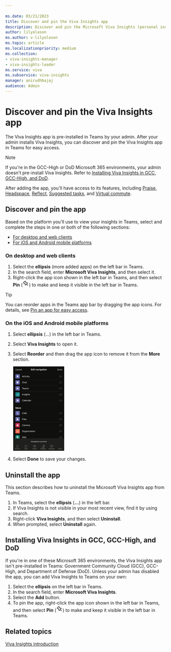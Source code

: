 ```yaml
---

ms.date: 03/21/2023
title: Discover and pin the Viva Insights app
description: Discover and pin the Microsoft Viva Insights (personal insights) app 
author: lilyolason
ms.author: v-lilyolason
ms.topic: article
ms.localizationpriority: medium 
ms.collection: 
- viva-insights-manager
- viva-insights-leader
ms.service: viva
ms.subservice: viva-insights
manager: anirudhbajaj
audience: Admin
---
```


# Discover and pin the Viva Insights app

The Viva Insights app is pre-installed in Teams by your admin. After your admin installs Viva Insights, you can discover and pin the Viva Insights app in Teams for easy access.

>[!Note]
>If you're in the GCC-High or DoD Microsoft 365 environments, your admin doesn't pre-install Viva Insights. Refer to [Installing Viva Insights in GCC, GCC-High, and DoD](#installing-viva-insights-in-gcc-gcc-high-and-dod).

After adding the app, you'll have access to its features, including [Praise](praise.md), [Headspace](headspace.md), [Reflect](reflect.md), [Suggested tasks](suggested-tasks.md), and [Virtual commute](virtual-commute.md).

## Discover and pin the app

Based on the platform you'll use to view your insights in Teams, select and complete the steps in one or both of the following sections:

* [For desktop and web clients](#on-desktop-and-web-clients)
* [For iOS and Android mobile platforms](#on-the-ios-and-android-mobile-platforms)

### On desktop and web clients

1. Select the **ellipsis** (more added apps) on the left bar in Teams.
2. In the search field, enter **Microsoft Viva Insights**, and then select it.
3. Right-click the app icon shown in the left bar in Teams, and then select **Pin** (![Pin an app.](Images/pin.png)) to make and keep it visible in the left bar in Teams.

>[!Tip]
>You can reorder apps in the Teams app bar by dragging the app icons. For details, see [Pin an app for easy access](https://support.microsoft.com/office/pin-an-app-for-easy-access-3045fd44-6604-4ba7-8ecc-1c0d525e89ec).

### On the iOS and Android mobile platforms

1. Select **ellipsis** (...) in the left bar in Teams.  
2. Select **Viva Insights** to open it.
3. Select **Reorder** and then drag the app icon to remove it from the **More** section.

   ![Reorder android app icon.](Images/ios-android.png)

4. Select **Done** to save your changes.

## Uninstall the app

This section describes how to uninstall the Microsoft Viva Insights app from Teams.

1. In Teams, select the **ellipsis** (**...**) in the left bar.
2. If Viva Insights is not visible in your most recent view, find it by using search.
3. Right-click **Viva Insights**, and then select **Uninstall**.
4. When prompted, select **Uninstall** again.

## Installing Viva Insights in GCC, GCC-High, and DoD

If you're in one of these Microsoft 365 environments, the Viva Insights app isn't pre-installed in Teams: Government Community Cloud (GCC), GCC-High, and Department of Defense (DoD). Unless your admin has disabled the app, you can add Viva Insights to Teams on your own:

1. Select the **ellipsis** on the left bar in Teams.
2. In the search field, enter **Microsoft Viva Insights**.
1. Select the **Add** button.
1. To pin the app, right-click the app icon shown in the left bar in Teams, and then select **Pin** (![Pin an app.](Images/pin.png)) to make and keep it visible in the left bar in Teams.


## Related topics

[Viva Insights introduction](introduction.md)

